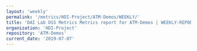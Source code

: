 ```yaml
---
layout: 'weekly'
permalink: '/metrics/HDI-Project/ATM-Demos/WEEKLY/'
title: 'DAI Lab OSS Metrics Metrics report for ATM-Demos | WEEKLY-REPORT-2019-07-07'
organization: 'HDI-Project'
repository: 'ATM-Demos'
current_date: '2019-07-07'
---
```

